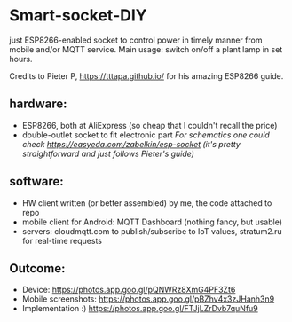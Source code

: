 # Smart-socket-DIY
just ESP8266-enabled socket to control power in timely manner from mobile and/or MQTT service.
Main usage: switch on/off a plant lamp in set hours.

Credits to Pieter P, https://tttapa.github.io/ for his amazing ESP8266 guide.

## hardware: 
+ ESP8266, both at AliExpress (so cheap that I couldn't recall the price)
+ double-outlet socket to fit electronic part
_For schematics one could check https://easyeda.com/zabelkin/esp-socket 
(it's pretty straightforward and just follows Pieter's guide)_ 

## software:
+ HW client written (or better assembled) by me, the code attached to repo
+ mobile client for Android: MQTT Dashboard (nothing fancy, but usable)
+ servers: cloudmqtt.com to publish/subscribe to IoT values, stratum2.ru for real-time requests

## Outcome:
+ Device: https://photos.app.goo.gl/pQNWRz8XmG4PF3Zt6 
+ Mobile screenshots: https://photos.app.goo.gl/pBZhv4x3zJHanh3n9 
+ Implementation :) https://photos.app.goo.gl/FTJjLZrDvb7quNfu9 
